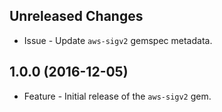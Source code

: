 Unreleased Changes
------------------

* Issue - Update `aws-sigv2` gemspec metadata.

1.0.0 (2016-12-05)
------------------

* Feature - Initial release of the `aws-sigv2` gem.

